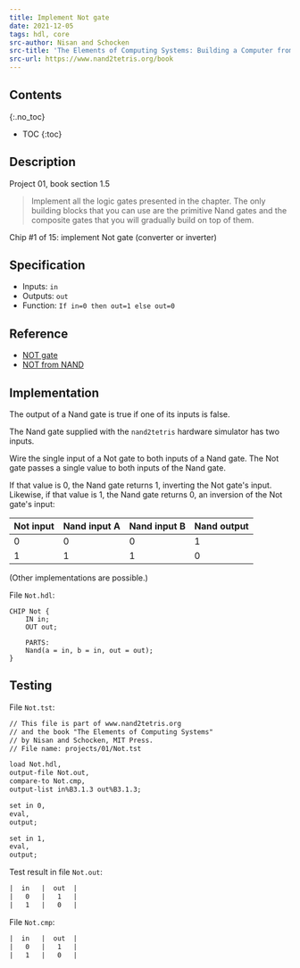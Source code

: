 ```yaml
---
title: Implement Not gate
date: 2021-12-05
tags: hdl, core
src-author: Nisan and Schocken
src-title: 'The Elements of Computing Systems: Building a Computer from First Principles'
src-url: https://www.nand2tetris.org/book
---
```


## Contents
{:.no_toc}

* TOC
{:toc}

## Description

Project 01, book section 1.5

> Implement all the logic gates presented in the chapter. The only
building blocks that you can use are the primitive Nand gates and
the composite gates that you will gradually build on top of them.

Chip #1 of 15: implement Not gate (converter or inverter)


## Specification

* Inputs: `in`  
* Outputs: `out`
* Function: `If in=0 then out=1 else out=0`


## Reference

* [NOT gate](https://en.wikipedia.org/wiki/NOT_gate)
* [NOT from NAND](https://en.wikipedia.org/wiki/File:NOT_from_NAND.svg)


## Implementation

The output of a Nand gate is true if one of its inputs is false.

The Nand gate supplied with the `nand2tetris` hardware simulator has
two inputs.

Wire the single input of a Not gate to both inputs of a Nand gate.
The Not gate passes a single value to both inputs of the Nand gate.

If that value is 0, the Nand gate returns 1, inverting the Not gate's
input. Likewise, if that value is 1, the Nand gate returns 0, an
inversion of the Not gate's input:

| Not input | Nand input A | Nand input B | Nand output |
|-----------|--------------|--------------|-------------|
| 0         | 0            | 0            | 1           |
| 1         | 1            | 1            | 0           |

(Other implementations are possible.)
 
File `Not.hdl`:

```hdl
CHIP Not {
    IN in;
    OUT out;

    PARTS:
    Nand(a = in, b = in, out = out);
}
```


## Testing

File `Not.tst`:

```txt
// This file is part of www.nand2tetris.org
// and the book "The Elements of Computing Systems"
// by Nisan and Schocken, MIT Press.
// File name: projects/01/Not.tst

load Not.hdl,
output-file Not.out,
compare-to Not.cmp,
output-list in%B3.1.3 out%B3.1.3;

set in 0,
eval,
output;

set in 1,
eval,
output;

```

Test result in file `Not.out`:

```txt
|  in   |  out  |
|   0   |   1   |
|   1   |   0   |
```

File `Not.cmp`:

```txt
|  in   |  out  |
|   0   |   1   |
|   1   |   0   |
```
